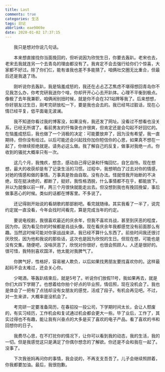 ```yaml
---
title: Last
comments: true
categories: 生活
tags: 日记
abbrlink: eae9069e
date: 2020-01-02 17:37:15
---
```


&emsp;&emsp;我只是想对你说几句话。

&emsp;&emsp;本来想直接找你当面挽回的，但听说因为欣悦生日，你要去轰趴。老宋也去，老宋去我就连另一个去青岛的理由都没有了。我肯定不会去强行给你们个惊喜，大家都不好过。除了你们仨，能有谁我也差不多能猜了。咱俩社交圈无比重合，但最后还是我退了场。

&emsp;&emsp;刚听说你去轰趴，我是恼羞成怒的，我还在忐忐忑忑焦虑不堪得想回青岛你不见我怎么办，你考完研我送你个啥，你却开开心心去开趴体。心理不平衡到极点。像极了去年我兼职，咱俩闹别扭时候，就是你不会在321站牌等我了。后来想想，你好朋友过生日，刚考完研放松一下，要是我也会去的。我已经骂过脏话，现在心情已经平复，低平面毫无波澜。

&emsp;&emsp;我不知道你看过我的博客没，如果没有，我还发了网址。没看过不想看也没关系，已经无所谓了。看前男友的忏悔录也许很爽，但肯定还是会勾起不好回忆的。在恼羞成怒后，我也做了一个消极的决定：可能要放弃了，因为没有希望，我一直期待，但你没有给过。以后可能还会兴起找你加你短信你的心思，如果真不想在一起了，你继续拒绝就是。请务必这么做。我了解自己的反复，做事对我绝一点。你收到的骚扰大概率只有一次。

&emsp;&emsp;这几个月，我愧疚，想念，感动自己得记录和忏悔回忆，自乞自怜。现在想想，最大的收获却是有了记录生活的习惯。过程中，我想明白了过去对你的情感，对她的情感和做的事情。万事真是咎由自取。没有办法。怪就怪我开始断的不决绝，现在挺决绝的，都断了，挺好。我性格洒脱，什么事情都不在乎，都能放下。并以为就像以前一样，两三个月很快就能走出去。但没想到我也有挽回挽留，事后做事恶心的时候。类似的话都在博客里。不多说了。

&emsp;&emsp;还记得刚开始说的看胡歌的那部剧吧。看完就随缘。其实我看了一半了，说完约定就一直没看，今年会找时间看完，算是完成当年的约定。

&emsp;&emsp;要说电视剧，我很喜欢最近的庆余年，但我不喜欢肖战，甚至到厌恶的程度，因为你。因为看见你的时候都是肖战头像。现在看庆余年我都感觉没有前面那么有趣。当然这时候可能对你家战战来讲，我已经不算什么东西了。前些时间我还很讨厌欣悦，因为他和我说的那些话，这次也是因为欣悦的生日。但现在想，可能也是没有交集。随便吧，没啥厌恶了，欣悦对你很好，也很会照顾人。人还是很好的。很可惜，我特别喜欢国洋，他太能对我脾气了。

&emsp;&emsp;你脾气好，性格好，容易被人欺负，以后如果找男朋友要找喜欢你的。这样最起码不会太难过，还会关心你。

&emsp;&emsp;少喝酒，等轰趴结束后，就是5号了。听说你们放假11号，我如果再去，就是你们大四下学期了。也想着给你拍个好点的毕业照，情侣照，现在没机会了。我也是体会了一把有了点钱却没有女朋友的感觉，活成了段子。有机会再见吧。不过，对一生来讲，大概率是没机会了。

&emsp;&emsp;考完研一定要准备简历，在春招投一投公司，下学期时间太长，会让人颓废的，有实习经历，工作机会和复试通过机会都会更大一些。毕了业后，工作了，其实过得也不有趣，能让我有兴奋点的大多是买了喜欢的电子产品。看了喜欢的书和回想你的日子。

&emsp;&emsp;我费尽心思，在不打扰你的情况下，让你可以看到我的动态，我的生活，我的一切。但是我感觉这只是满足了你偶尔想念的了解欲。你还是不会和我在一起了。没事了。

&emsp;&emsp;下次我爸妈再问你的事情，我会说的，不再支支吾吾了。儿子会继续照顾着，你我都要加油。最后，我很抱歉。